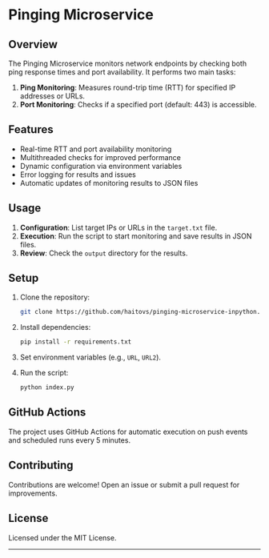 # Pinging Microservice

## Overview

The Pinging Microservice monitors network endpoints by checking both ping response times and port availability. It performs two main tasks:

1. **Ping Monitoring**: Measures round-trip time (RTT) for specified IP addresses or URLs.
2. **Port Monitoring**: Checks if a specified port (default: 443) is accessible.

## Features

- Real-time RTT and port availability monitoring
- Multithreaded checks for improved performance
- Dynamic configuration via environment variables
- Error logging for results and issues
- Automatic updates of monitoring results to JSON files

## Usage

1. **Configuration**: List target IPs or URLs in the `target.txt` file.
2. **Execution**: Run the script to start monitoring and save results in JSON files.
3. **Review**: Check the `output` directory for the results.

## Setup

1. Clone the repository:

   ```sh
   git clone https://github.com/haitovs/pinging-microservice-inpython.git
   ```

2. Install dependencies:

   ```sh
   pip install -r requirements.txt
   ```

3. Set environment variables (e.g., `URL`, `URL2`).
4. Run the script:

   ```sh
   python index.py
   ```

## GitHub Actions

The project uses GitHub Actions for automatic execution on push events and scheduled runs every 5 minutes.

## Contributing

Contributions are welcome! Open an issue or submit a pull request for improvements.

## License

Licensed under the MIT License.

---